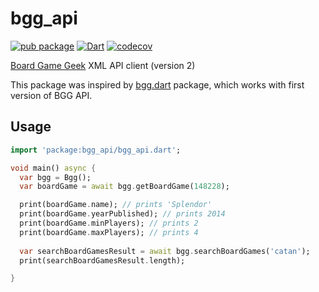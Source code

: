 # bgg_api

[![pub package](https://img.shields.io/pub/v/bgg_api.svg)](https://pub.dartlang.org/packages/bgg_api)
[![Dart](https://github.com/bartektartanus/bgg_api/actions/workflows/dart.yml/badge.svg)](https://github.com/bartektartanus/bgg_api/actions/workflows/dart.yml)
[![codecov](https://codecov.io/gh/bartektartanus/bgg_api/branch/master/graph/badge.svg)](https://codecov.io/gh/bartektartanus/bgg_api)


[Board Game Geek][BGG] XML API client (version 2)

This package was inspired by [bgg.dart](https://github.com/matanlurey/bgg.dart) package, which works with first version of BGG API. 

[BGG]: https://boardgamegeek.com

## Usage

```dart
import 'package:bgg_api/bgg_api.dart';

void main() async {
  var bgg = Bgg();
  var boardGame = await bgg.getBoardGame(148228);

  print(boardGame.name); // prints 'Splendor'
  print(boardGame.yearPublished); // prints 2014
  print(boardGame.minPlayers); // prints 2
  print(boardGame.maxPlayers); // prints 4
  
  var searchBoardGamesResult = await bgg.searchBoardGames('catan');
  print(searchBoardGamesResult.length);

}
```